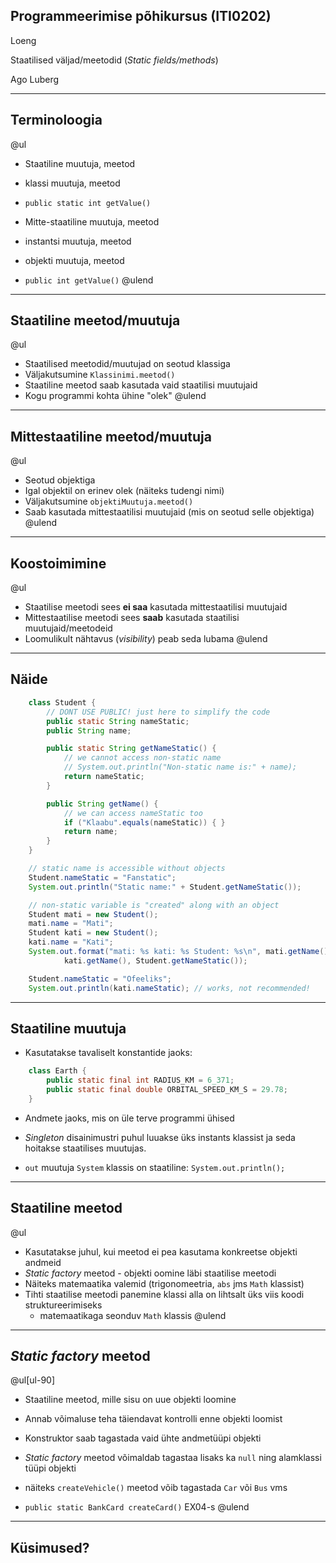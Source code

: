 ## Programmeerimise põhikursus (ITI0202)

Loeng

Staatilised väljad/meetodid (*Static fields/methods*)

Ago Luberg

---

## Terminoloogia


@ul
- Staatiline muutuja, meetod
 - klassi muutuja, meetod
 - ``public static int getValue()``

- Mitte-staatiline muutuja, meetod
 - instantsi muutuja, meetod
 - objekti muutuja, meetod
 - ``public int getValue()``
@ulend

---

## Staatiline meetod/muutuja

@ul
- Staatilised meetodid/muutujad on seotud klassiga
- Väljakutsumine ``Klassinimi.meetod()``
- Staatiline meetod saab kasutada vaid staatilisi muutujaid
- Kogu programmi kohta ühine "olek"
@ulend

---

## Mittestaatiline meetod/muutuja

@ul
- Seotud objektiga
- Igal objektil on erinev olek (näiteks tudengi nimi)
- Väljakutsumine ``objektiMuutuja.meetod()``
- Saab kasutada mittestaatilisi muutujaid (mis on seotud selle objektiga)
@ulend

---

## Koostoimimine

@ul
- Staatilise meetodi sees **ei saa** kasutada mittestaatilisi muutujaid
- Mittestaatilise meetodi sees **saab** kasutada staatilisi muutujaid/meetodeid
- Loomulikult nähtavus (*visibility*) peab seda lubama
@ulend

---

## Näide

```java
    class Student {
        // DONT USE PUBLIC! just here to simplify the code
        public static String nameStatic;
        public String name;

        public static String getNameStatic() {
            // we cannot access non-static name
            // System.out.println("Non-static name is:" + name);
            return nameStatic;
        }

        public String getName() {
            // we can access nameStatic too
            if ("Klaabu".equals(nameStatic)) { }
            return name;
        }
    }

    // static name is accessible without objects
    Student.nameStatic = "Fanstatic";
    System.out.println("Static name:" + Student.getNameStatic());

    // non-static variable is "created" along with an object
    Student mati = new Student();
    mati.name = "Mati";
    Student kati = new Student();
    kati.name = "Kati";
    System.out.format("mati: %s kati: %s Student: %s\n", mati.getName(),
            kati.getName(), Student.getNameStatic());

    Student.nameStatic = "Ofeeliks";
    System.out.println(kati.nameStatic); // works, not recommended!
```

---

## Staatiline muutuja

- Kasutatakse tavaliselt konstantide jaoks:

```java
    class Earth {
        public static final int RADIUS_KM = 6_371;
        public static final double ORBITAL_SPEED_KM_S = 29.78;
    }
```

- Andmete jaoks, mis on üle terve programmi ühised

 - *Singleton* disainimustri puhul luuakse üks instants klassist ja
   seda hoitakse staatilises muutujas.

- ``out`` muutuja ``System`` klassis on staatiline: `System.out.println();`

---

## Staatiline meetod

@ul
- Kasutatakse juhul, kui meetod ei pea kasutama konkreetse objekti andmeid
- *Static factory* meetod - objekti oomine läbi staatilise meetodi
- Näiteks matemaatika valemid (trigonomeetria, ``abs`` jms ``Math`` klassist)
- Tihti staatilise meetodi panemine klassi alla on lihtsalt üks viis koodi struktureerimiseks
  - matemaatikaga seonduv ``Math`` klassis
@ulend

---

## *Static factory* meetod

@ul[ul-90]
- Staatiline meetod, mille sisu on uue objekti loomine
- Annab võimaluse teha täiendavat kontrolli enne objekti loomist
- Konstruktor saab tagastada vaid ühte andmetüüpi objekti
- *Static factory* meetod võimaldab tagastaa lisaks ka ``null`` ning alamklassi tüüpi objekti

 - näiteks ``createVehicle()`` meetod võib tagastada ``Car`` või ``Bus`` vms

 - ``public static BankCard createCard()`` EX04-s
@ulend

---

## Küsimused?